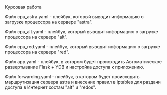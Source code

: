 Курсовая работа

Файл cpu_astra.yaml - плейбук, который выводит информацию о загрузке процессора на сервере "astra".

Файл cpu_alt.yaml - плейбук, который выводит информацию о загрузке процессора на сервере "alt".

Файл cpu_red.yaml - плейбук, который выводит информацию о загрузке процессора на сервере "red".

Файл app.yaml - плейбук, в котором будет происходить Автоматическое развертывание Flask + YDB и настройка доступа к приложению.

Файл forwarding.yaml - плейбук, в котором будет происходить маршрутизация сервера astra и внесение правил в iptables для раздачи доступа в Интернет хостам "alt" и "redos".
